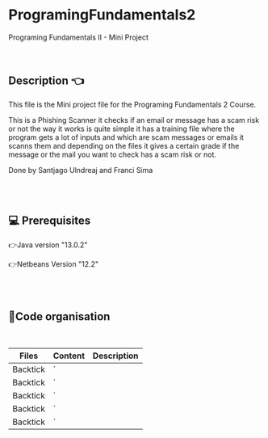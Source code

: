 # ProgramingFundamentals2
Programing Fundamentals II - Mini Project
<br><br><br>

<h2><b>Description 👈</b></h2>
This file is the Mini project file for the Programing Fundamentals 2 Course.

This is a Phishing Scanner it checks if an email or message has a scam risk or not the way it works is quite simple it has a training file where the program gets a lot of inputs and which are scam messages or emails it scanns them and depending on the files it gives a certain grade if the message or the mail you want to check has a scam risk or not.

Done by Santjago Ulndreaj and Franci Sima 

<br><br>

<h2><b>💻 Prerequisites</b></h2>

👉Java version "13.0.2"

👉Netbeans Version "12.2"



<br><br>

<h2><b>📂Code organisation </b></h2><br>




| Files    | Content   | Description |
| ---      | ---       | ---         |
| Backtick | `         |             |
| Backtick | `         |             |
| Backtick | `         |             |
| Backtick | `         |             |
| Backtick | `         |             |


